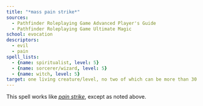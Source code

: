 ```yaml
---
title: "*mass pain strike*"
sources:
  - Pathfinder Roleplaying Game Advanced Player's Guide
  - Pathfinder Roleplaying Game Ultimate Magic
school: evocation
descriptors:
  - evil
  - pain
spell_lists:
  - {name: spiritualist, level: 5}
  - {name: sorcerer/wizard, level: 5}
  - {name: witch, level: 5}
target: one living creature/level, no two of which can be more than 30 ft. apart
---
```


This spell works like [*pain strike*](/spells/pain-strike/), except as noted above.

